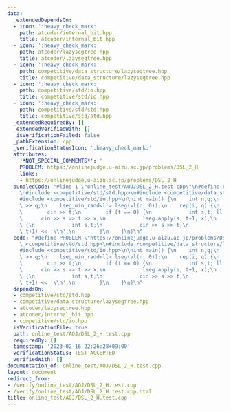 ```yaml
---
data:
  _extendedDependsOn:
  - icon: ':heavy_check_mark:'
    path: atcoder/internal_bit.hpp
    title: atcoder/internal_bit.hpp
  - icon: ':heavy_check_mark:'
    path: atcoder/lazysegtree.hpp
    title: atcoder/lazysegtree.hpp
  - icon: ':heavy_check_mark:'
    path: competitive/data_structure/lazysegtree.hpp
    title: competitive/data_structure/lazysegtree.hpp
  - icon: ':heavy_check_mark:'
    path: competitive/std/io.hpp
    title: competitive/std/io.hpp
  - icon: ':heavy_check_mark:'
    path: competitive/std/std.hpp
    title: competitive/std/std.hpp
  _extendedRequiredBy: []
  _extendedVerifiedWith: []
  _isVerificationFailed: false
  _pathExtension: cpp
  _verificationStatusIcon: ':heavy_check_mark:'
  attributes:
    '*NOT_SPECIAL_COMMENTS*': ''
    PROBLEM: https://onlinejudge.u-aizu.ac.jp/problems/DSL_2_H
    links:
    - https://onlinejudge.u-aizu.ac.jp/problems/DSL_2_H
  bundledCode: "#line 1 \"online_test/AOJ/DSL_2_H.test.cpp\"\n#define PROBLEM \"https://onlinejudge.u-aizu.ac.jp/problems/DSL_2_H\"\
    \n#include <competitive/std/std.hpp>\n#include <competitive/data_structure/lazysegtree.hpp>\n\
    #include <competitive/std/io.hpp>\n\nint main() {\n    int n,q;\n    cin >> n\
    \ >> q;\n    lseg_min_radd<ll> lseg(vl(n, 0));\n    rep(i, q) {\n        int t;\n\
    \        cin >> t;\n        if (t == 0) {\n            int s,t; ll x;\n      \
    \      cin >> s >> t >> x;\n            lseg.apply(s, t+1, x);\n        } else\
    \ {\n            int s,t;\n            cin >> s >> t;\n            cout << lseg.prod(s,\
    \ t+1) << '\\n';\n        }\n    }\n}\n"
  code: "#define PROBLEM \"https://onlinejudge.u-aizu.ac.jp/problems/DSL_2_H\"\n#include\
    \ <competitive/std/std.hpp>\n#include <competitive/data_structure/lazysegtree.hpp>\n\
    #include <competitive/std/io.hpp>\n\nint main() {\n    int n,q;\n    cin >> n\
    \ >> q;\n    lseg_min_radd<ll> lseg(vl(n, 0));\n    rep(i, q) {\n        int t;\n\
    \        cin >> t;\n        if (t == 0) {\n            int s,t; ll x;\n      \
    \      cin >> s >> t >> x;\n            lseg.apply(s, t+1, x);\n        } else\
    \ {\n            int s,t;\n            cin >> s >> t;\n            cout << lseg.prod(s,\
    \ t+1) << '\\n';\n        }\n    }\n}\n"
  dependsOn:
  - competitive/std/std.hpp
  - competitive/data_structure/lazysegtree.hpp
  - atcoder/lazysegtree.hpp
  - atcoder/internal_bit.hpp
  - competitive/std/io.hpp
  isVerificationFile: true
  path: online_test/AOJ/DSL_2_H.test.cpp
  requiredBy: []
  timestamp: '2023-02-16 22:26:28+09:00'
  verificationStatus: TEST_ACCEPTED
  verifiedWith: []
documentation_of: online_test/AOJ/DSL_2_H.test.cpp
layout: document
redirect_from:
- /verify/online_test/AOJ/DSL_2_H.test.cpp
- /verify/online_test/AOJ/DSL_2_H.test.cpp.html
title: online_test/AOJ/DSL_2_H.test.cpp
---
```


